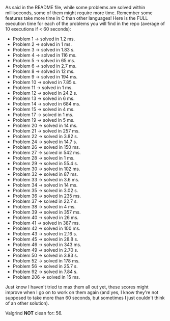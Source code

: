 As said in the README file,  while some problems are solved within milliseconds,
some of them might require more time. Remember some features take more time in C
than other languages!   Here is the FULL execution time for each of the problems
you will find in the repo (average of 10 executions if < 60 seconds):

- Problem 1   -> solved in 1.2 ms.
- Problem 2   -> solved in 1   ms.
- Problem 3   -> solved in 1.83 s.
- Problem 4   -> solved in 116 ms.
- Problem 5   -> solved in 65  ms.
- Problem 6   -> solved in 2.7 ms.
- Problem 8   -> solved in 12  ms.
- Problem 9   -> solved in 194 ms.
- Problem 10  -> solved in 7.85 s.
- Problem 11  -> solved in 1   ms.
- Problem 12  -> solved in 24.2 s.
- Problem 13  -> solved in 6   ms.
- Problem 14  -> solved in 684 ms.
- Problem 15  -> solved in 4   ms.
- Problem 17  -> solved in 1   ms.
- Problem 19  -> solved in 5   ms.
- Problem 20  -> solved in 14  ms.
- Problem 21  -> solved in 257 ms.
- Problem 22  -> solved in 3.82 s.
- Problem 24  -> solved in 14.7 s.
- Problem 26  -> solved in 150 ms.
- Problem 27  -> solved in 542 ms.
- Problem 28  -> solved in 1   ms.
- Problem 29  -> solved in 55.4 s.
- Problem 30  -> solved in 102 ms.
- Problem 32  -> solved in 87  ms.
- Problem 33  -> solved in 3.6 ms.
- Problem 34  -> solved in 14  ms.
- Problem 35  -> solved in 3.02 s.
- Problem 36  -> solved in 235 ms.
- Problem 37  -> solved in 22.7 s.
- Problem 38  -> solved in 4   ms.
- Problem 39  -> solved in 357 ms.
- Problem 40  -> solved in 26  ms.
- Problem 41  -> solved in 387 ms.
- Problem 42  -> solved in 100 ms.
- Problem 43  -> solved in 2.16 s.
- Problem 45  -> solved in 28.8 s.
- Problem 46  -> solved in 343 ms.
- Problem 49  -> solved in 2.70 s.
- Problem 50  -> solved in 3.83 s.
- Problem 52  -> solved in 178 ms.
- Problem 56  -> solved in 25.7 s.
- Problem 92  -> solved in 7.84 s.
- Problem 206 -> solved in 15  ms.

Just know I haven't tried to max them all out yet,    these scores might improve
when I go on to work on them again (and yes, I know they're not supposed to take
more than 60 seconds, but sometimes I just couldn't think of an other solution).

Valgrind **NOT** clean for: 56.
